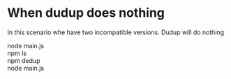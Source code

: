 # When dudup does nothing

In this scenario whe have two incompatible versions. Dudup will do nothing

node main.js  
npm ls  
npm dedup  
node main.js  
